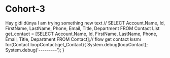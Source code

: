 # Cohort-3
Hay gidi dünya
I am trying something new
text
// SELECT Account.Name, Id, FirstName, LastName, Phone, Email, Title, Department FROM Contact
List<Contact> get_contact = [SELECT Account.Name, 
                        Id, FirstName, LastName, Phone, Email, Title, Department 
                             FROM Contact];// flow get contact kısmı
for(Contact loopContact:get_Contact){
    System.debug(loopContact);
    System.debug('---------');
}